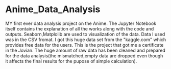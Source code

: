 # Anime_Data_Analysis
MY first ever data analysis project on the Anime.
The Jupyter Notebook itself contains the explanation of all the works along with the code and outputs.
Seaborn,Matplolib are used to visualization of the data.
Data I used was in the CSV fromat.
I got this huge data set from the "kaggle.com" which provides free data for the users.
This is the project that got me a certificate in the Jovian.
The huge amount of raw data has been cleaned and prepared for the data analysis(the mismatched,empty data are dropped even though it affects the final results for the 
pupose of simple calculation).
